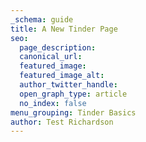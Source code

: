 ```yaml
---
_schema: guide
title: A New Tinder Page
seo:
  page_description:
  canonical_url:
  featured_image:
  featured_image_alt:
  author_twitter_handle:
  open_graph_type: article
  no_index: false
menu_grouping: Tinder Basics
author: Test Richardson
---
```

